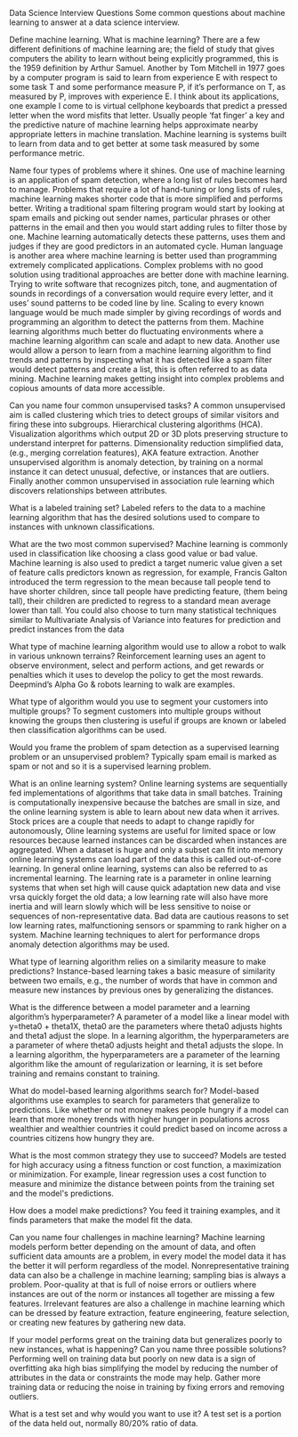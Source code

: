 Data Science Interview Questions Some common questions about machine learning to answer at a data science interview.

 

Define machine learning. What is machine learning?
There are a few different definitions of machine learning are; the field of study that gives computers the ability to learn without being explicitly programmed, this is the 1959 definition by Arthur Samuel. Another by Tom Mitchell in 1977 goes by a computer program is said to learn from experience E with respect to some task T and some performance measure P, if it’s performance on T, as measured by P, improves with experience E. I think about its applications, one example I come to is virtual cellphone keyboards that predict a pressed letter when the word misfits that letter. Usually people ‘fat finger’ a key and the predictive nature of machine learning helps approximate nearby appropriate letters in machine translation. Machine learning is systems built to learn from data and to get better at some task measured by some performance metric. 

Name four types of problems where it shines.
One use of machine learning is an application of spam detection, where a long list of rules becomes hard to manage. Problems that require a lot of hand-tuning or long lists of rules, machine learning makes shorter code that is more simplified and performs better. Writing a traditional spam filtering program would start by looking at spam emails and picking out sender names, particular phrases or other patterns in the email and then you would start adding rules to filter those by one. Machine learning automatically detects these patterns, uses them and judges if they are good predictors in an automated cycle. Human language is another area where machine learning is better used than programming extremely complicated applications. Complex problems with no good solution using traditional approaches are better done with machine learning. Trying to write software that recognizes pitch, tone, and augmentation of sounds in recordings of a conversation would require every letter, and it uses’ sound patterns to be coded line by line. Scaling to every known language would be much made simpler by giving recordings of words and programming an algorithm to detect the patterns from them. Machine learning algorithms much better do fluctuating environments where a machine learning algorithm can scale and adapt to new data. Another use would allow a person to learn from a machine learning algorithm to find trends and patterns by inspecting what it has detected like a spam filter would detect patterns and create a list, this is often referred to as data mining. Machine learning makes getting insight into complex problems and copious amounts of data more accessible. 

Can you name four common unsupervised tasks?
A common unsupervised aim is called clustering which tries to detect groups of similar visitors and firing these into subgroups. Hierarchical clustering algorithms (HCA). Visualization algorithms which output 2D or 3D plots preserving structure to understand interpret for patterns. Dimensionality reduction simplified data, (e.g., merging correlation features), AKA feature extraction. Another unsupervised algorithm is anomaly detection, by training on a normal instance it can detect unusual, defective, or instances that are outliers. Finally another common unsupervised in association rule learning which discovers relationships between attributes. 

What is a labeled training set?
Labeled refers to the data to a machine learning algorithm that has the desired solutions used to compare to instances with unknown classifications. 

What are the two most common supervised? 
Machine learning is commonly used in classification like choosing a class good value or bad value. Machine learning is also used to predict a target numeric value given a set of feature calls predictors known as regression, for example, Francis Galton introduced the term regression to the mean because tall people tend to have shorter children, since tall people have predicting feature, (them being tall), their children are predicted to regress to a standard mean average lower than tall. You could also choose to turn many statistical techniques similar to Multivariate Analysis of Variance into features for prediction and predict instances from the data 

What type of machine learning algorithm would use to allow a robot to walk in various unknown terrains?
Reinforcement learning uses an agent to observe environment, select and perform actions, and get rewards or penalties which it uses to develop the policy to get the most rewards. Deepmind’s Alpha Go & robots learning to walk are examples. 

What type of algorithm would you use to segment your customers into multiple groups?
To segment customers into multiple groups without knowing the groups then clustering is useful if groups are known or labeled then classification algorithms can be used. 

Would you frame the problem of spam detection as a supervised learning problem or an unsupervised problem?
Typically spam email is marked as spam or not and so it is a supervised learning problem. 

What is an online learning system?
Online learning systems are sequentially fed implementations of algorithms that take data in small batches. Training is computationally inexpensive because the batches are small in size, and the online learning system is able to learn about new data when it arrives. Stock prices are a couple that needs to adapt to change rapidly for autonomously, Oline learning systems are useful for limited space or low resources because learned instances can be discarded when instances are aggregated. When a dataset is huge and only a subset can fit into memory online learning systems can load part of the data this is called out-of-core learning. In general online learning, systems can also be referred to as incremental learning. The learning rate is a parameter in online learning systems that when set high will cause quick adaptation new data and vise vrsa quickly forget the old data; a low learning rate will also have more inertia and will learn slowly which will be less sensitive to noise or sequences of non-representative data. Bad data are cautious reasons to set low learning rates, malfunctioning sensors or spamming to rank higher on a system. Machine learning techniques to alert for performance drops anomaly detection algorithms may be used. 

What type of learning algorithm relies on a similarity measure to make predictions?
Instance-based learning takes a basic measure of similarity between two emails, e.g., the number of words that have in common and measure new instances by previous ones by generalizing the distances.

What is the difference between a model parameter and a learning algorithm’s hyperparameter?
A parameter of a model like a linear model with y=theta0 + theta1X, theta0 are the parameters where theta0 adjusts hights and theta1 adjust the slope. In a learning algorithm, the hyperparameters are a parameter of where theta0 adjusts height and theta1 adjusts the slope. In a learning algorithm, the hyperparameters are a parameter of the learning algorithm like the amount of regularization or learning, it is set before training and remains constant to training.

What do model-based learning algorithms search for?
Model-based algorithms use examples to search for parameters that generalize to predictions. Like whether or not money makes people hungry if a model can learn that more money trends with higher hunger in populations across wealthier and wealthier countries it could predict based on income across a countries citizens how hungry they are. 

What is the most common strategy they use to succeed?
Models are tested for high accuracy using a fitness function or cost function, a maximization or minimization. For example, linear regression uses a cost function to measure and minimize the distance between points from the training set and the model's predictions.

How does a model make predictions?
You feed it training examples, and it finds parameters that make the model fit the data. 

Can you name four challenges in machine learning?
Machine learning models perform better depending on the amount of data, and often sufficient data amounts are a problem, in every model the model data it has the better it will perform regardless of the model. Nonrepresentative training data can also be a challenge in machine learning; sampling bias is always a problem. Poor-quality at that is full of noise errors or outliers where instances are out of the norm or instances all together are missing a few features. Irrelevant features are also a challenge in machine learning which can be dressed by feature extraction, feature engineering, feature selection, or creating new features by gathering new data. 

If your model performs great on the training data but generalizes poorly to new instances, what is happening? 
Can you name three possible solutions?
Performing well on training data but poorly on new data is a sign of overfitting aka high bias simplifying the model by reducing the number of attributes in the data or constraints the mode may help. Gather more training data or reducing the noise in training by fixing errors and removing outliers.

What is a test set and why would you want to use it?
A test set is a portion of the data held out, normally 80/20% ratio of data.
